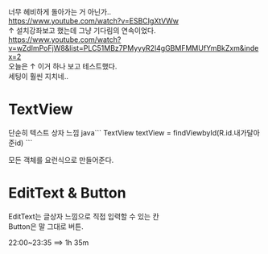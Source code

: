 너무 헤비하게 돌아가는 거 아닌가..<br>
https://www.youtube.com/watch?v=ESBCIgXtVWw<br>
↑ 설치강좌보고 했는데 그냥 기다림의 연속이었다.<br>
https://www.youtube.com/watch?v=wZdImPoFjW8&list=PLC51MBz7PMyyyR2l4gGBMFMMUfYmBkZxm&index=2<br>
오늘은 ↑ 이거 하나 보고 테스트했다.<br>
세팅이 훨씬 지치네..<br>

<h1> TextView </h1>
단순히 텍스트 상자 느낌
java```
TextView textView = findViewbyId(R.id.내가달아준id)
```

모든 객체를 요런식으로 만들어준다.

<h1> EditText & Button </h1>
EditText는 글상자 느낌으로 직접 입력할 수 있는 칸<br>
Button은 말 그대로 버튼.


22:00~23:35 ==> 1h 35m
